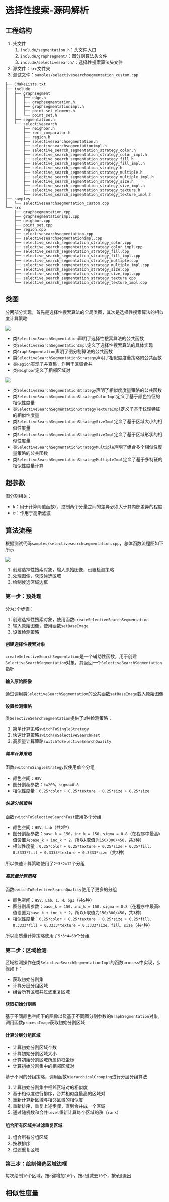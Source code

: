 
# 选择性搜索-源码解析

## 工程结构

1. 头文件
      1. `include/segmentation.h`：头文件入口
      2. `include/graphsegment/`：图分割算法头文件
      3. `include/selectivesearch/`：选择性搜索算法头文件
2. 源文件：`src`文件夹
3. 测试文件：`samples/selectivesearchsegmentation_custom.cpp`

```
├── CMakeLists.txt
├── include
│   ├── graphsegment
│   │   ├── edge.h
│   │   ├── graphsegmentation.h
│   │   ├── graphsegmentationimpl.h
│   │   ├── point_set_element.h
│   │   └── point_set.h
│   ├── segmentation.h
│   └── selectivesearch
│       ├── neighbor.h
│       ├── rect_comparator.h
│       ├── region.h
│       ├── selectivesearchsegmentation.h
│       ├── selectivesearchsegmentationimpl.h
│       ├── selective_search_segmentation_strategy_color.h
│       ├── selective_search_segmentation_strategy_color_impl.h
│       ├── selective_search_segmentation_strategy_fill.h
│       ├── selective_search_segmentation_strategy_fill_impl.h
│       ├── selective_search_segmentation_strategy.h
│       ├── selective_search_segmentation_strategy_multiple.h
│       ├── selective_search_segmentation_strategy_multiple_impl.h
│       ├── selective_search_segmentation_strategy_size.h
│       ├── selective_search_segmentation_strategy_size_impl.h
│       ├── selective_search_segmentation_strategy_texture.h
│       └── selective_search_segmentation_strategy_texture_impl.h
├── samples
│   └── selectivesearchsegmentation_custom.cpp
└── src
    ├── graphsegmentation.cpp
    ├── graphsegmentationimpl.cpp
    ├── neighbor.cpp
    ├── point_set.cpp
    ├── region.cpp
    ├── selectivesearchsegmentation.cpp
    ├── selectivesearchsegmentationimpl.cpp
    ├── selective_search_segmentation_strategy_color.cpp
    ├── selective_search_segmentation_strategy_color_impl.cpp
    ├── selective_search_segmentation_strategy_fill.cpp
    ├── selective_search_segmentation_strategy_fill_impl.cpp
    ├── selective_search_segmentation_strategy_multiple.cpp
    ├── selective_search_segmentation_strategy_multiple_impl.cpp
    ├── selective_search_segmentation_strategy_size.cpp
    ├── selective_search_segmentation_strategy_size_impl.cpp
    ├── selective_search_segmentation_strategy_texture.cpp
    └── selective_search_segmentation_strategy_texture_impl.cpp
```

## 类图

分两部分实现，首先是选择性搜索算法的全局类图，其次是选择性搜索算法的相似度计算策略

![](./imgs/selectivesearch.png)

* 类`SelectiveSearchSegmentation`声明了选择性搜索算法的公共函数
* 类`SelectiveSearchSegmentationImpl`定义了选择性搜索算法的具体实现
* 类`GraphSegmentation`声明了图分割算法的公共函数
* 类`SelectiveSearchSegmentationStrategy`声明了相似度度量策略的公共函数
* 类`Region`实现了并查集，作用于区域合并
* 类`Neighbor`定义了相邻区域对

![](./imgs/selectivesearchsegmentationstrategy.png)

* 类`SelectiveSearchSegmentationStrategy`声明了相似度度量策略的公共函数
* 类`SelectiveSearchSegmentationStrategyColorImpl`定义了基于颜色特征的相似性度量
* 类`SelectiveSearchSegmentationStrategyTextureImpl`定义了基于纹理特征的相似性度量
* 类`SelectiveSearchSegmentationStrategySizeImpl`定义了基于区域大小的相似性度量
* 类`SelectiveSearchSegmentationStrategySizeImpl`定义了基于区域形状的相似性度量
* 类`SelectiveSearchSegmentationStrategyMultiple`声明了组合多个相似性度量策略的公共函数
* 类`SelectiveSearchSegmentationStrategyMultipleImpl`定义了基于多特征的相似性度量计算

## 超参数

图分割相关：

* $k$：用于计算阈值函数τ，控制两个分量之间的差异必须大于其内部差异的程度
* $\sigma$：作用于高斯滤波

## 算法流程

根据测试代码`samples/selectivesearchsegmentation.cpp`，总体函数流程图如下所示

![](./imgs/selectivesearch-mind.png)

1. 创建选择性搜索对象，输入原始图像，设置检测策略
2. 处理图像，获取候选区域
3. 绘制候选区域边框

### 第一步：预处理

分为`3`个步骤：

1. 创建选择性搜索对象，使用函数`createSelectiveSearchSegmentation`
2. 输入原始图像，使用函数`setBaseImage`
3. 设置检测策略

#### 创建选择性搜索对象

`createSelectiveSearchSegmentation`是一个辅助性函数，用于创建`SelectiveSearchSegmentation`对象，其返回一个`SelectiveSearchSegmentation`指针

#### 输入原始图像

通过调用类`SelectiveSearchSegmentation`的公共函数`setBaseImage`载入原始图像

#### 设置检测策略

类`SelectiveSearchSegmentation`提供了`3`种检测策略：

1. 简单计算策略`switchToSingleStrategy`
2. 快速计算策略`switchToSelectiveSearchFast`
3. 高质量计算策略`switchToSelectiveSearchQuality`

##### 简单计算策略

函数`switchToSingleStrategy`仅使用单个分组

* 颜色空间：`HSV`
* 图分割超参数：`k=200，sigma=0.8`
* 相似性度量：`0.25*color + 0.25*texture + 0.25*size + 0.25*size`

##### 快速分组策略

函数`switchToSelectiveSearchFast`使用多个分组

* 颜色空间：`HSV、Lab`（共`2`种）
* 图分割超参数：`base_k = 150，inc_k = 150，sigma = 0.8`（在程序中最高`k`值设置为`base_k + inc_k * 2`，所以`k`取值为`150/300/450`，共`3`种）
* 相似性度量：`0.25*color + 0.25*texture + 0.25*size + 0.25*fill`、`0.3333*fill + 0.3333*texture + 0.3333*size`（共`2`种）

所以快速计算策略使用了`2*3*2=12`个分组

##### 高质量计算策略

函数`switchToSelectiveSearchQuality`使用了更多的分组

* 颜色空间：`HSV、Lab、I、H、bgI`（共`5`种）
* 图分割超参数：`base_k = 150，inc_k = 150，sigma = 0.8`（在程序中最高`k`值设置为`base_k + inc_k * 2`，所以`k`取值为`150/300/450`，共`3`种）
* 相似性度量：`0.25*color + 0.25*texture + 0.25*size + 0.25*fill、0.3333*fill + 0.3333*texture + 0.3333*size、fill、size`（共`4`种）

所以高质量计算策略使用了`5*3*4=60`个分组

### 第二步：区域检测

区域检测操作在类`SelectiveSearchSegmentationImpl`的函数`process`中实现，步骤如下：

* 获取初始分割集
* 计算分层分组区域
* 组合所有区域并过滤重复区域

#### 获取初始分割集

基于不同颜色空间下的图像以及基于不同图分割参数的`GraphSegmentation`对象，调用函数`processImage`获取初始分割区域

#### 计算分层分组区域

* 计算初始分割区域个数
* 计算初始分割区域大小
* 计算初始分割区域所属边框坐标
* 计算初始分割集中的相邻区域对

基于不同的分组策略，调用函数`hierarchicalGrouping`进行分层分组算法

1. 计算初始分割集中相邻区域对的相似度
2. 基于相似度进行排序，合并相似度最高的区域对
3. 重新计算新区域与相邻区域的相似度
4. 重新排序，重复上述步骤，直到合并成一个区域
5. 通过随机数和合并`level`重新计算每个区域的秩（`rank`）

#### 组合所有区域并过滤重复区域

1. 组合所有分组区域
2. 按秩排序
3. 过滤重复区域

### 第三步：绘制候选区域边框

每次绘制`10`个区域，按`d`键增加`10`个，按`a`键减去`10`个，按`q`键退出

## 相似性度量


